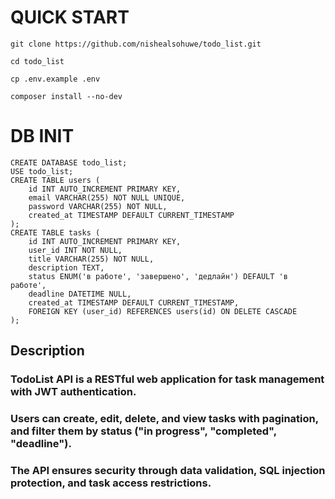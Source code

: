 QUICK START
===========

```git clone https://github.com/nishealsohuwe/todo_list.git```

```cd todo_list```

```cp .env.example .env```

```composer install --no-dev```

DB INIT
===========

```
CREATE DATABASE todo_list;
USE todo_list;
CREATE TABLE users (
    id INT AUTO_INCREMENT PRIMARY KEY,
    email VARCHAR(255) NOT NULL UNIQUE,
    password VARCHAR(255) NOT NULL,
    created_at TIMESTAMP DEFAULT CURRENT_TIMESTAMP
);
CREATE TABLE tasks (
    id INT AUTO_INCREMENT PRIMARY KEY,
    user_id INT NOT NULL,
    title VARCHAR(255) NOT NULL,
    description TEXT,
    status ENUM('в работе', 'завершено', 'дедлайн') DEFAULT 'в работе',
    deadline DATETIME NULL,
    created_at TIMESTAMP DEFAULT CURRENT_TIMESTAMP,
    FOREIGN KEY (user_id) REFERENCES users(id) ON DELETE CASCADE
);
```
  

Description
-----------

### TodoList API is a RESTful web application for task management with JWT authentication. 
### Users can create, edit, delete, and view tasks with pagination, and filter them by status ("in progress", "completed", "deadline"). 
### The API ensures security through data validation, SQL injection protection, and task access restrictions.

